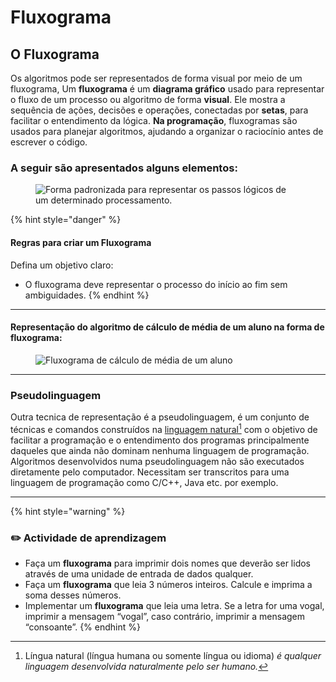 # Fluxograma

## O **Fluxograma**

Os algoritmos pode ser representados de forma visual por meio de um fluxograma, Um **fluxograma** é um **diagrama gráfico** usado para representar o fluxo de um processo ou algoritmo de forma **visual**. Ele mostra a sequência de ações, decisões e operações, conectadas por **setas**, para facilitar o entendimento da lógica. **Na programação**, fluxogramas são usados para planejar algoritmos, ajudando a organizar o raciocínio antes de escrever o código.



### **A seguir são apresentados alguns elementos:**

<figure><img src="https://pati.arisa.com.br/wiki/images/b/bb/Fluxograma_simbologia.png" alt="Forma padronizada para representar os passos lógicos de um determinado processamento."><figcaption></figcaption></figure>

{% hint style="danger" %}
#### **Regras para criar um Fluxograma**

Defina um objetivo claro:

* O fluxograma deve representar o processo do início ao fim sem ambiguidades.
{% endhint %}

***

#### **Representação do algoritmo de cálculo de média de um aluno na forma de fluxograma:**



<figure><img src="https://pati.arisa.com.br/wiki/images/4/4b/Fluxograma_algoritmo01.png" alt="Fluxograma de cálculo de média de um aluno"><figcaption></figcaption></figure>

***

### Pseudolinguagem&#x20;

Outra tecnica de representação é a pseudolinguagem, é um conjunto de técnicas e comandos construídos na [linguagem natural](#user-content-fn-1)[^1] com o objetivo de facilitar a programação e o entendimento dos programas principalmente daqueles que ainda não dominam nenhuma linguagem de programação. Algoritmos desenvolvidos numa pseudolinguagem não são executados diretamente pelo computador. Necessitam ser transcritos para uma linguagem de programação como C/C++, Java etc. por exemplo.

***



{% hint style="warning" %}
### ✏️ **Actividade** de aprendizagem&#x20;

* Faça um **fluxograma** para imprimir dois nomes que deverão ser lidos através de uma unidade de entrada de dados qualquer.
* Faça um **fluxograma** que leia 3 números inteiros. Calcule e imprima a soma desses números.
* Implementar um **fluxograma** que leia uma letra. Se a letra for uma vogal, imprimir a mensagem “vogal”, caso contrário, imprimir a mensagem “consoante”.&#x20;
{% endhint %}



[^1]: Língua natural (língua humana ou somente língua ou idioma) _é qualquer linguagem desenvolvida naturalmente pelo ser humano._
